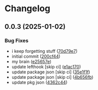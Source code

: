 # Changelog

## 0.0.3 (2025-01-02)


### Bug Fixes

* i keep forgetting stuff ([70d79e7](https://github.com/dankreiger/strong-array/commit/70d79e70192b98cb77ccc7682fd0f171ce5c5a0d))
* initial commit ([200cf44](https://github.com/dankreiger/strong-array/commit/200cf445a612ab3bc12b486007dbfba76a607d01))
* my brain ([e25657e](https://github.com/dankreiger/strong-array/commit/e25657edd730ea405cb649749551ee984371b62f))
* update lefthook [skip ci] ([e1ac170](https://github.com/dankreiger/strong-array/commit/e1ac17001f7eaa76ae1d75143b1fb1518c322ba4))
* update package json [skip ci] ([35e1f1f](https://github.com/dankreiger/strong-array/commit/35e1f1fa32c18724049021e0073ff011de4b91c8))
* update package json [skip ci] ([4b656fb](https://github.com/dankreiger/strong-array/commit/4b656fb3db0e59e35b008cfa8cb0dc72bf4bc168))
* update pkg json ([4362c44](https://github.com/dankreiger/strong-array/commit/4362c44d3ff5e2ecf3cf927cbaa69186ba63c587))
